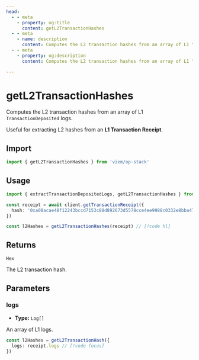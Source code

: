 ```yaml
---
head:
  - - meta
    - property: og:title
      content: getL2TransactionHashes
  - - meta
    - name: description
      content: Computes the L2 transaction hashes from an array of L1 "TransactionDeposited" logs.
  - - meta
    - property: og:description
      content: Computes the L2 transaction hashes from an array of L1 "TransactionDeposited" logs.

---
```


# getL2TransactionHashes

Computes the L2 transaction hashes from an array of L1 `TransactionDeposited` logs.

Useful for extracting L2 hashes from an **L1 Transaction Receipt**.

## Import
```ts
import { getL2TransactionHashes } from 'viem/op-stack'
```

## Usage

```ts
import { extractTransactionDepositedLogs, getL2TransactionHashes } from 'viem/op-stack'

const receipt = await client.getTransactionReceipt({
  hash: '0xa08acae48f12243bccd7153c88d892673d5578cce4ee9988c0332e8bba47436b',
})

const l2Hashes = getL2TransactionHashes(receipt) // [!code hl]
```

## Returns

`Hex`

The L2 transaction hash.

## Parameters

### logs

- **Type:** `Log[]`

An array of L1 logs.

```ts
const l2Hashes = getL2TransactionHash({ 
  logs: receipt.logs // [!code focus]
})
```
